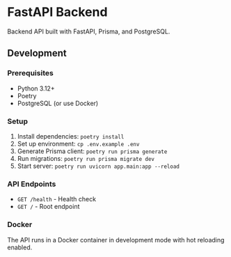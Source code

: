 # FastAPI Backend

Backend API built with FastAPI, Prisma, and PostgreSQL.

## Development

### Prerequisites
- Python 3.12+
- Poetry
- PostgreSQL (or use Docker)

### Setup
1. Install dependencies: `poetry install`
2. Set up environment: `cp .env.example .env`
3. Generate Prisma client: `poetry run prisma generate`
4. Run migrations: `poetry run prisma migrate dev`
5. Start server: `poetry run uvicorn app.main:app --reload`

### API Endpoints
- `GET /health` - Health check
- `GET /` - Root endpoint

### Docker
The API runs in a Docker container in development mode with hot reloading enabled. 